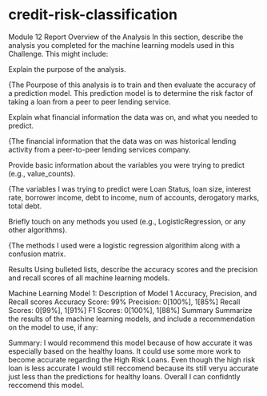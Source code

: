 # credit-risk-classification
Module 12 Report 
Overview of the Analysis
In this section, describe the analysis you completed for the machine learning models used in this Challenge. This might include:

Explain the purpose of the analysis.

{The Pourpose of this analysis is to train and then evaluate the accuracy of a prediction model. This prediction model is to determine the risk factor of taking a loan from a peer to peer lending service.

Explain what financial information the data was on, and what you needed to predict.

{The financial information that the data was on was historical lending activity from a peer-to-peer lending services company.

Provide basic information about the variables you were trying to predict (e.g., value_counts).

{The variables I was trying to predict were Loan Status, loan size, interest rate, borrower income, debt to income, num of accounts, derogatory marks, total debt.

Briefly touch on any methods you used (e.g., LogisticRegression, or any other algorithms). 

{The methods I used were a logistic regression algorithim along with a confusion matrix.

Results
Using bulleted lists, describe the accuracy scores and the precision and recall scores of all machine learning models.

Machine Learning Model 1:
Description of Model 1 Accuracy, Precision, and Recall scores
       Accuracy Score: 99%
       Precision: 0[100%], 1[85%]
       Recall Scores: 0[99%], 1[91%]
       F1 Scores: 0[100%], 1[88%]
Summary
Summarize the results of the machine learning models, and include a recommendation on the model to use, if any:

Summary: I would recommend this model because of how accurate it was especially based on the healthy loans. It could use some more work to become accurate regarding the High Risk Loans. Even though the high risk loan is less accurate I would still reccomend because its still veryu accurate just less than the predictions for healthy loans. Overall I can confidntly reccomend this model.

